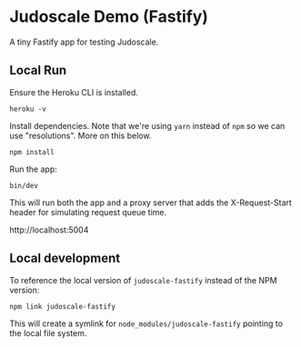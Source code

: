 # Judoscale Demo (Fastify)

A tiny Fastify app for testing Judoscale.

## Local Run

Ensure the Heroku CLI is installed.

```shell
heroku -v
```

Install dependencies. Note that we're using `yarn` instead of `npm` so we can use "resolutions". More on this below.

```shell
npm install
```

Run the app:

```shell
bin/dev
```

This will run both the app and a proxy server that adds the X-Request-Start header for simulating request queue time.

http://localhost:5004

## Local development

To reference the local version of `judoscale-fastify` instead of the NPM version:

```
npm link judoscale-fastify
```

This will create a symlink for `node_modules/judoscale-fastify` pointing to the local file system.
